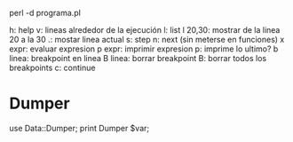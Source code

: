 perl -d programa.pl


h: help
v: lineas alrededor de la ejecución
l: list
l 20,30: mostrar de la linea 20 a la 30
.: mostar linea actual
s: step
n: next (sin meterse en funciones)
x expr: evaluar expresion
p expr: imprimir expresion
p: imprime lo ultimo?
b linea: breakpoint en linea
B linea: borrar breakpoint
B: borrar todos los breakpoints
c: continue



# Dumper
use Data::Dumper;
print Dumper $var;
